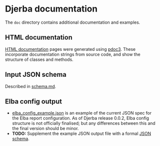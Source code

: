 Djerba documentation
====================

The `doc` directory contains additional documentation and examples.

## HTML documentation

[HTML documentation](./html/djerba/index.html) pages were generated using [pdoc3](https://pdoc3.github.io/pdoc/). These incorporate documentation strings from source code, and show the structure of classes and methods.

## Input JSON schema

Described in [schema.md](./schema.md).

## Elba config output

- [elba_config_example.json](./elba_config_example.json) is an example of the current JSON spec for the Elba report configuration. As of Djerba release 0.0.2, Elba config structure is not officially finalised; but any differences between this and the final version should be minor.
- **TODO:** Supplement the example JSON output file with a formal [JSON schema](https://json-schema.org/).
